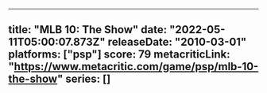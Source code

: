 
---
title: "MLB 10: The Show"
date: "2022-05-11T05:00:07.873Z"
releaseDate: "2010-03-01"
platforms: ["psp"]
score: 79
metacriticLink: "https://www.metacritic.com/game/psp/mlb-10-the-show"
series: []
---
